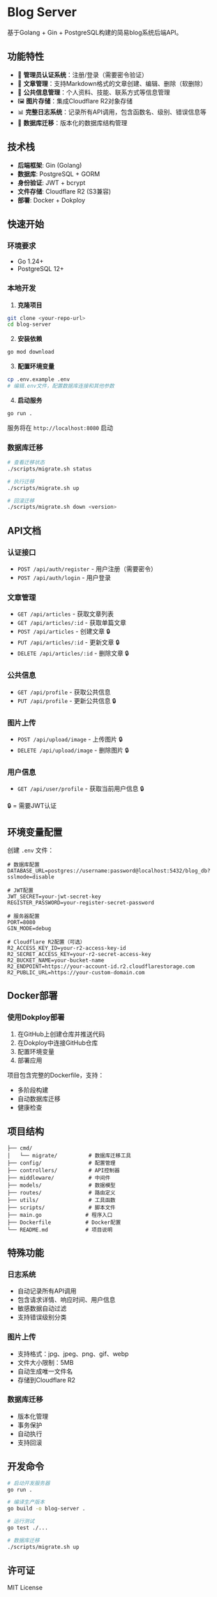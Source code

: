 # Blog Server

基于Golang + Gin + PostgreSQL构建的简易blog系统后端API。

## 功能特性

- 🔐 **管理员认证系统**：注册/登录（需要密令验证）
- 📝 **文章管理**：支持Markdown格式的文章创建、编辑、删除（软删除）
- 👤 **公共信息管理**：个人资料、技能、联系方式等信息管理
- 🖼️ **图片存储**：集成Cloudflare R2对象存储
- 📊 **完整日志系统**：记录所有API调用，包含函数名、级别、错误信息等
- 🔄 **数据库迁移**：版本化的数据库结构管理

## 技术栈

- **后端框架**: Gin (Golang)
- **数据库**: PostgreSQL + GORM
- **身份验证**: JWT + bcrypt
- **文件存储**: Cloudflare R2 (S3兼容)
- **部署**: Docker + Dokploy

## 快速开始

### 环境要求

- Go 1.24+
- PostgreSQL 12+

### 本地开发

1. **克隆项目**
```bash
git clone <your-repo-url>
cd blog-server
```

2. **安装依赖**
```bash
go mod download
```

3. **配置环境变量**
```bash
cp .env.example .env
# 编辑.env文件，配置数据库连接和其他参数
```

4. **启动服务**
```bash
go run .
```

服务将在 `http://localhost:8080` 启动

### 数据库迁移

```bash
# 查看迁移状态
./scripts/migrate.sh status

# 执行迁移
./scripts/migrate.sh up

# 回滚迁移
./scripts/migrate.sh down <version>
```

## API文档

### 认证接口
- `POST /api/auth/register` - 用户注册（需要密令）
- `POST /api/auth/login` - 用户登录

### 文章管理
- `GET /api/articles` - 获取文章列表
- `GET /api/articles/:id` - 获取单篇文章
- `POST /api/articles` - 创建文章 🔒
- `PUT /api/articles/:id` - 更新文章 🔒
- `DELETE /api/articles/:id` - 删除文章 🔒

### 公共信息
- `GET /api/profile` - 获取公共信息
- `PUT /api/profile` - 更新公共信息 🔒

### 图片上传
- `POST /api/upload/image` - 上传图片 🔒
- `DELETE /api/upload/image` - 删除图片 🔒

### 用户信息
- `GET /api/user/profile` - 获取当前用户信息 🔒

🔒 = 需要JWT认证

## 环境变量配置

创建 `.env` 文件：

```env
# 数据库配置
DATABASE_URL=postgres://username:password@localhost:5432/blog_db?sslmode=disable

# JWT配置
JWT_SECRET=your-jwt-secret-key
REGISTER_PASSWORD=your-register-secret-password

# 服务器配置
PORT=8080
GIN_MODE=debug

# Cloudflare R2配置（可选）
R2_ACCESS_KEY_ID=your-r2-access-key-id
R2_SECRET_ACCESS_KEY=your-r2-secret-access-key
R2_BUCKET_NAME=your-bucket-name
R2_ENDPOINT=https://your-account-id.r2.cloudflarestorage.com
R2_PUBLIC_URL=https://your-custom-domain.com
```

## Docker部署

### 使用Dokploy部署

1. 在GitHub上创建仓库并推送代码
2. 在Dokploy中连接GitHub仓库
3. 配置环境变量
4. 部署应用

项目包含完整的Dockerfile，支持：
- 多阶段构建
- 自动数据库迁移
- 健康检查

## 项目结构

```
├── cmd/
│   └── migrate/          # 数据库迁移工具
├── config/               # 配置管理
├── controllers/          # API控制器
├── middleware/           # 中间件
├── models/               # 数据模型
├── routes/               # 路由定义
├── utils/                # 工具函数
├── scripts/              # 脚本文件
├── main.go              # 程序入口
├── Dockerfile           # Docker配置
└── README.md            # 项目说明
```

## 特殊功能

### 日志系统
- 自动记录所有API调用
- 包含请求详情、响应时间、用户信息
- 敏感数据自动过滤
- 支持错误级别分类

### 图片上传
- 支持格式：jpg、jpeg、png、gif、webp
- 文件大小限制：5MB
- 自动生成唯一文件名
- 存储到Cloudflare R2

### 数据库迁移
- 版本化管理
- 事务保护
- 自动执行
- 支持回滚

## 开发命令

```bash
# 启动开发服务器
go run .

# 编译生产版本
go build -o blog-server .

# 运行测试
go test ./...

# 数据库迁移
./scripts/migrate.sh up
```

## 许可证

MIT License